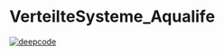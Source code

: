 # VerteilteSysteme_Aqualife

[![deepcode](https://www.deepcode.ai/api/gh/badge?key=eyJhbGciOiJIUzI1NiIsInR5cCI6IkpXVCJ9.eyJwbGF0Zm9ybTEiOiJnaCIsIm93bmVyMSI6Ik1hdHRoUmVpY2giLCJyZXBvMSI6IlZlcnRlaWx0ZVN5c3RlbWVfQXF1YWxpZmUiLCJpbmNsdWRlTGludCI6ZmFsc2UsImF1dGhvcklkIjoxNTMxOSwiaWF0IjoxNjA2MzA5NjAzfQ.-3qW74DaoY47IjylIeQoK5EZcwVuq1FoJsg_rCdTIzY)](https://www.deepcode.ai/app/gh/MatthReich/VerteilteSysteme_Aqualife/_/dashboard?utm_content=gh%2FMatthReich%2FVerteilteSysteme_Aqualife)
